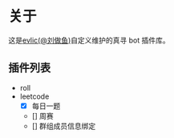 # 关于

这是[evlic(@刘做鱼)](https://github.com/evlic)自定义维护的真寻 bot 插件库。

## 插件列表
- roll
- leetcode
    - [x]   每日一题
    - []    周赛
    - []    群组成员信息绑定
